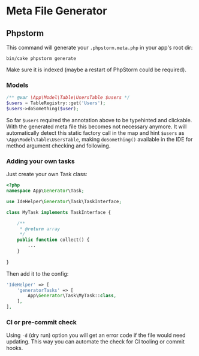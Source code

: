 #  Meta File Generator

## Phpstorm
This command will generate your `.phpstorm.meta.php` in your app's root dir:
```
bin/cake phpstorm generate
```

Make sure it is indexed (maybe a restart of PhpStorm could be required).

### Models
```php
/** @var \App\Model\Table\UsersTable $users */
$users = TableRegistry::get('Users');
$users->doSomething($user);
```
So far `$users` required the annotation above to be typehinted and clickable.
With the generated meta file this becomes not necessary anymore.
It will automatically detect this static factory call in the map and hint `$users` as `\App\Model\Table\UsersTable`, making
`doSomething()` available in the IDE for method argument checking and following.

### Adding your own tasks
Just create your own Task class:
```php
<?php
namespace App\Generator\Task;

use IdeHelper\Generator\Task\TaskInterface;

class MyTask implements TaskInterface {

	/**
	 * @return array
	 */
	public function collect() {
		...
	}
	
}
```

Then add it to the config:
```php
'IdeHelper' => [
	'generatorTasks' => [
		App\Generator\Task\MyTask::class,
	],
],
```

### CI or pre-commit check
Using `-d` (dry run) option you will get an error code if the file would need updating.
This way you can automate the check for CI tooling or commit hooks.
